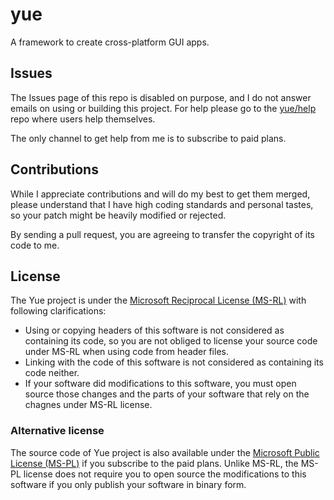 # yue

A framework to create cross-platform GUI apps.

## Issues

The Issues page of this repo is disabled on purpose, and I do not answer emails
on using or building this project. For help please go to the
[yue/help](https://github.com/yue/help) repo where users help themselves.

The only channel to get help from me is to subscribe to paid plans.

## Contributions

While I appreciate contributions and will do my best to get them merged, please
understand that I have high coding standards and personal tastes, so your patch
might be heavily modified or rejected.

By sending a pull request, you are agreeing to transfer the copyright of its
code to me.

## License

The Yue project is under the [Microsoft Reciprocal License (MS-RL)][ms-rl]
with following clarifications:

* Using or copying headers of this software is not considered as containing
  its code, so you are not obliged to license your source code under MS-RL
  when using code from header files.
* Linking with the code of this software is not considered as containing its
  code neither.
* If your software did modifications to this software, you must open source
  those changes and the parts of your software that rely on the chagnes under
  MS-RL license.

### Alternative license

The source code of Yue project is also available under the [Microsoft Public
License (MS-PL)][ms-pl] if you subscribe to the paid plans. Unlike MS-RL,
the MS-PL license does not require you to open source the modifications to this
software if you only publish your software in binary form.

[ms-rl]: https://github.com/yue/yue/blob/master/LICENSE
[ms-pl]: https://opensource.org/licenses/MS-PL
